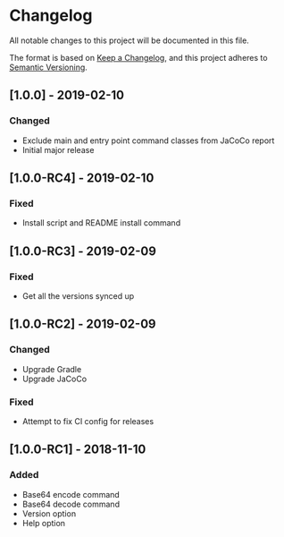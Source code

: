 # Changelog

All notable changes to this project will be documented in this file.

The format is based on [Keep a Changelog](https://keepachangelog.com/en/1.0.0/),
and this project adheres to [Semantic Versioning](https://semver.org/spec/v2.0.0.html).

## [1.0.0] - 2019-02-10
### Changed
- Exclude main and entry point command classes from JaCoCo report
- Initial major release

## [1.0.0-RC4] - 2019-02-10
### Fixed
- Install script and README install command

## [1.0.0-RC3] - 2019-02-09
### Fixed
- Get all the versions synced up

## [1.0.0-RC2] - 2019-02-09
### Changed
- Upgrade Gradle
- Upgrade JaCoCo

### Fixed
- Attempt to fix CI config for releases

## [1.0.0-RC1] - 2018-11-10
### Added
- Base64 encode command
- Base64 decode command
- Version option
- Help option

